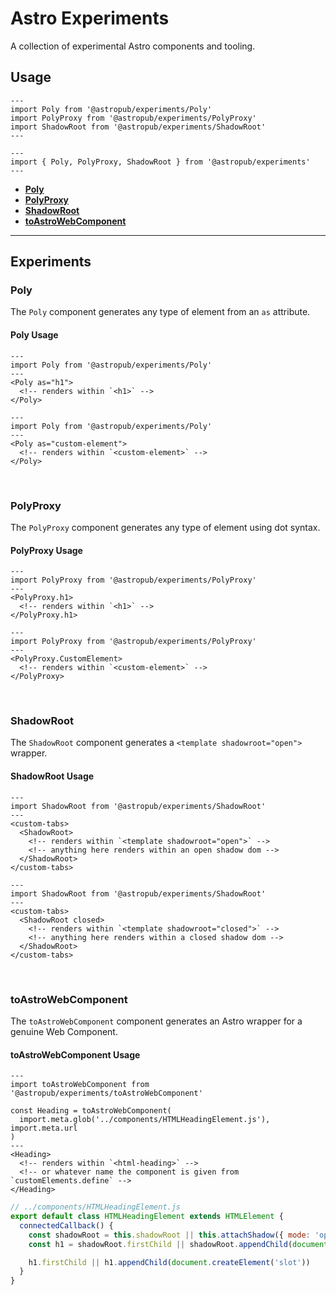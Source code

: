 # Astro Experiments

A collection of experimental Astro components and tooling.
 
## Usage

```astro
---
import Poly from '@astropub/experiments/Poly'
import PolyProxy from '@astropub/experiments/PolyProxy'
import ShadowRoot from '@astropub/experiments/ShadowRoot'
---
```

```astro
---
import { Poly, PolyProxy, ShadowRoot } from '@astropub/experiments'
---
```

- **[Poly](#Poly)**
- **[PolyProxy](#PolyProxy)**
- **[ShadowRoot](#ShadowRoot)**
- **[toAstroWebComponent](#toAstroWebComponent)**

---

## Experiments



### Poly

The `Poly` component generates any type of element from an `as` attribute.

#### Poly Usage

```astro
---
import Poly from '@astropub/experiments/Poly'
---
<Poly as="h1">
  <!-- renders within `<h1>` -->
</Poly>
```

```astro
---
import Poly from '@astropub/experiments/Poly'
---
<Poly as="custom-element">
  <!-- renders within `<custom-element>` -->
</Poly>
```

<br />



### PolyProxy

The `PolyProxy` component generates any type of element using dot syntax.

#### PolyProxy Usage

```astro
---
import PolyProxy from '@astropub/experiments/PolyProxy'
---
<PolyProxy.h1>
  <!-- renders within `<h1>` -->
</PolyProxy.h1>
```

```astro
---
import PolyProxy from '@astropub/experiments/PolyProxy'
---
<PolyProxy.CustomElement>
  <!-- renders within `<custom-element>` -->
</PolyProxy>
```

<br />

### ShadowRoot

The `ShadowRoot` component generates a `<template shadowroot="open">` wrapper.

#### ShadowRoot Usage

```astro
---
import ShadowRoot from '@astropub/experiments/ShadowRoot'
---
<custom-tabs>
  <ShadowRoot>
    <!-- renders within `<template shadowroot="open">` -->
    <!-- anything here renders within an open shadow dom -->
  </ShadowRoot>
</custom-tabs>
```

```astro
---
import ShadowRoot from '@astropub/experiments/ShadowRoot'
---
<custom-tabs>
  <ShadowRoot closed>
    <!-- renders within `<template shadowroot="closed">` -->
    <!-- anything here renders within a closed shadow dom -->
  </ShadowRoot>
</custom-tabs>
```

<br />

### toAstroWebComponent

The `toAstroWebComponent` component generates an Astro wrapper for a genuine Web Component.

#### toAstroWebComponent Usage

```astro
---
import toAstroWebComponent from '@astropub/experiments/toAstroWebComponent'

const Heading = toAstroWebComponent(
  import.meta.glob('../components/HTMLHeadingElement.js'), import.meta.url
)
---
<Heading>
  <!-- renders within `<html-heading>` -->
  <!-- or whatever name the component is given from `customElements.define` -->
</Heading>
```

```js
// ../components/HTMLHeadingElement.js
export default class HTMLHeadingElement extends HTMLElement {
  connectedCallback() {
    const shadowRoot = this.shadowRoot || this.attachShadow({ mode: 'open' })
    const h1 = shadowRoot.firstChild || shadowRoot.appendChild(document.createElement('h1'))

    h1.firstChild || h1.appendChild(document.createElement('slot'))
  }
}
```
